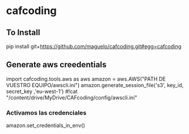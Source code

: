 # cafcoding

## To Install

pip install git+https://github.com/maguelo/cafcoding.git#egg=cafcoding


## Generate aws creedentials

import cafcoding.tools.aws as aws
amazon = aws.AWS("PATH DE VUESTRO EQUIPO/awscli.ini")
amazon.generate_session_file('s3', key_id, secret_key ,'eu-west-1')
#!cat "/content/drive/MyDrive/CAFcoding/config/awscli.ini"

### Activamos las credenciales
amazon.set_credentials_in_env()
